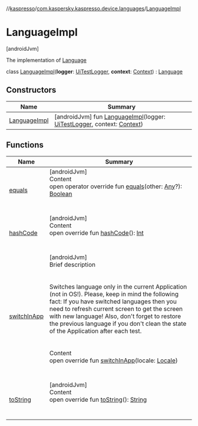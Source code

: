 //[kaspresso](../../index.md)/[com.kaspersky.kaspresso.device.languages](../index.md)/[LanguageImpl](index.md)



# LanguageImpl  
 [androidJvm] 

The implementation of [Language](../-language/index.md)

class [LanguageImpl](index.md)(**logger**: [UiTestLogger](../../com.kaspersky.kaspresso.logger/-ui-test-logger/index.md), **context**: [Context](https://developer.android.com/reference/kotlin/android/content/Context.html)) : [Language](../-language/index.md)   


## Constructors  
  
|  Name|  Summary| 
|---|---|
| [LanguageImpl](-language-impl.md)|  [androidJvm] fun [LanguageImpl](-language-impl.md)(logger: [UiTestLogger](../../com.kaspersky.kaspresso.logger/-ui-test-logger/index.md), context: [Context](https://developer.android.com/reference/kotlin/android/content/Context.html))   <br>


## Functions  
  
|  Name|  Summary| 
|---|---|
| [equals](https://kotlinlang.org/api/latest/jvm/stdlib/kotlin/-any/equals.html)| [androidJvm]  <br>Content  <br>open operator override fun [equals](https://kotlinlang.org/api/latest/jvm/stdlib/kotlin/-any/equals.html)(other: [Any](https://kotlinlang.org/api/latest/jvm/stdlib/kotlin/-any/index.html)?): [Boolean](https://kotlinlang.org/api/latest/jvm/stdlib/kotlin/-boolean/index.html)  <br><br><br>
| [hashCode](https://kotlinlang.org/api/latest/jvm/stdlib/kotlin/-any/hash-code.html)| [androidJvm]  <br>Content  <br>open override fun [hashCode](https://kotlinlang.org/api/latest/jvm/stdlib/kotlin/-any/hash-code.html)(): [Int](https://kotlinlang.org/api/latest/jvm/stdlib/kotlin/-int/index.html)  <br><br><br>
| [switchInApp](switch-in-app.md)| [androidJvm]  <br>Brief description  <br><br><br>Switches language only in the current Application (not in OS!). Please, keep in mind the following fact: If you have switched languages then you need to refresh current screen to get the screen with new language! Also, don't forget to restore the previous language if you don't clean the state of the Application after each test.<br><br>  <br>Content  <br>open override fun [switchInApp](switch-in-app.md)(locale: [Locale](https://docs.oracle.com/javase/8/docs/api/java/util/Locale.html))  <br><br><br>
| [toString](https://kotlinlang.org/api/latest/jvm/stdlib/kotlin/-any/to-string.html)| [androidJvm]  <br>Content  <br>open override fun [toString](https://kotlinlang.org/api/latest/jvm/stdlib/kotlin/-any/to-string.html)(): [String](https://kotlinlang.org/api/latest/jvm/stdlib/kotlin/-string/index.html)  <br><br><br>

